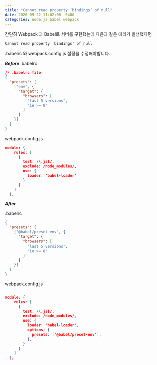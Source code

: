 ```yaml
---
title: "Cannot read property ‘bindings’ of null"
date: 2020-09-22 11:02:00 -0400
categories: node.js babel webpack
---
```

간단히 Webpack 과 Babel로 서버를 구현했는데 다음과 같은 에러가 발생했다면

`Cannot read property 'bindings' of null`

.babelrc 와 webpack.config.js 설정을 수정해야합니다.

***Before***
.babelrc

```json
// .babelrc file
{
  "presets": [
    ["env", {
      "target": {
        "browsers": [
          "last 5 versions",
          "ie >= 8"
        ]
      }
    }]
  ]
}
```

webpack.config.js

```json
module: {
    rules: [
      {
        test: /\.js$/,
        exclude: /node_modules/,
        use: {
          loader: 'babel-loader'
        }
      }
    ]
  },
```

***After***

.babelrc

```json
{
  "presets": [
    ["@babel/preset-env", {
      "target": {
        "browsers": [
          "last 5 versions",
          "ie >= 8"
        ]
      }
    }]
  ]
}

```

webpack.config.js

```json

module: {
    rules: [
      {
        test: /\.js$/,
        exclude: /node_modules/,
        use: {
          loader: 'babel-loader',
          options: {
            presets: ['@babel/preset-env'],
          },
        }
      }
    ]
  },
```
